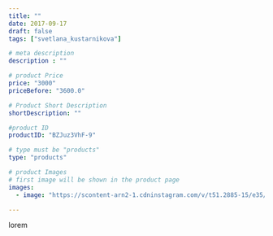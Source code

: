 ```yaml
---
title: ""
date: 2017-09-17
draft: false
tags: ["svetlana_kustarnikova"]

# meta description
description : ""

# product Price
price: "3000"
priceBefore: "3600.0"

# Product Short Description
shortDescription: ""

#product ID
productID: "BZJuz3VhF-9"

# type must be "products"
type: "products"

# product Images
# first image will be shown in the product page
images:
  - image: "https://scontent-arn2-1.cdninstagram.com/v/t51.2885-15/e35/21820057_292673321139434_8575822600775663616_n.jpg?se=7&tp=1&_nc_ht=scontent-arn2-1.cdninstagram.com&_nc_cat=102&_nc_ohc=hqkx0yJLdxMAX_I6RuB&ccb=7-4&oh=88cef24156a1d02871830673927bd30c&oe=608496C5&ig_cache_key=MTYwNjAyMDYxNjM4MzkxMzkxNw%3D%3D.2-ccb7-4"

---
```

lorem
